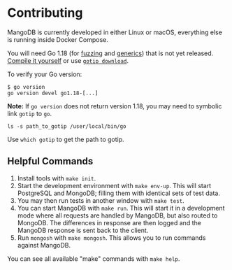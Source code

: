 # Contributing

MangoDB is currently developed in either Linux or macOS, everything else is running inside Docker Compose.

You will need Go 1.18 (for [fuzzing](https://go.dev/blog/fuzz-beta) and [generics](https://go.dev/blog/generics-proposal)) that is not yet released.
[Compile it yourself](https://golang.org/doc/install/source) or use [`gotip download`](https://pkg.go.dev/golang.org/dl/gotip).

To verify your Go version:
```
$ go version
go version devel go1.18-[...]
```
**Note:** If `go version` does not return version 1.18, you may need to symbolic link `gotip` to `go`.
```
ls -s path_to_gotip /user/local/bin/go
```
Use `which gotip` to get the path to gotip.


## Helpful Commands

1. Install tools with `make init`.
2. Start the development environment with `make env-up`.
   This will start PostgreSQL and MongoDB; filling them with identical sets of test data.
3. You may then run tests in another window with `make test`. 
4. You can start MangoDB with `make run`. 
   This will start it in a development mode where all requests are handled by MangoDB, but also routed to MongoDB. 
   The differences in response are then logged and the MangoDB response is sent back to the client.
5. Run `mongosh` with `make mongosh`. 
   This allows you to run commands against MangoDB.

You can see all available "make" commands with `make help`.
